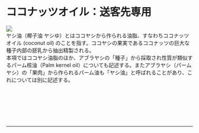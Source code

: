 <div id="page">
	<div id="main_image">
		<div id="main_image_inner">
			<h1>ココナッツオイル：送客先専用</h1>
		</div>
	</div>
	<img id="main-thum" src="https://sinozu.github.io/static20200403/06/cooking_coconutoil.png">
		<div id="section01">
			ヤシ油（椰子油 ヤシゆ）とはココヤシから作られる油脂、すなわちココナッツオイル (coconut oil) のことを指す。ココヤシの果実であるココナッツの巨大な種子内部の胚乳から抽出精製される。<br>
			本項ではココヤシ油脂のほか、アブラヤシの「種子」から採取され性質が類似するパーム核油（Palm kernel oil）についても記述する。またアブラヤシ（パームヤシ）の「果肉」から作られるパーム油も「ヤシ油」と呼ばれることがあり、これについては別に記述する。
		</div>
</div>
<br>
<br>
<br>
<br>
<br>
<br>
<hr>
<div class="uz-uo_placement_code_follower uz-ny"></div>
<link rel="stylesheet" href="https://dev-speee-ad.akamaized.net/tag/uo_placement_code_follower/css/outer-style.css">
<script async type="text/javascript" src="https://dev-speee-ad.akamaized.net/tag/uo_placement_code_follower/js/outer-frame.min.js" charset="utf-8"></script>

